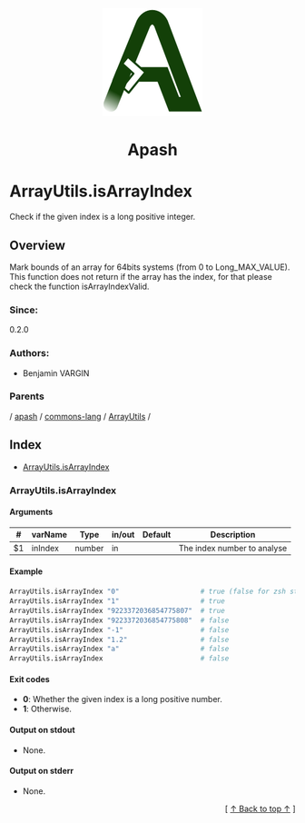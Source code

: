 
<div align='center' id='apash-top'>
  <a href='https://github.com/hastec-fr/apash'>
    <img alt='apash-logo' src='../../../../../../assets/apash-logo.svg'/>
  </a>

  # Apash
</div>

# ArrayUtils.isArrayIndex

Check if the given index is a long positive integer.

## Overview

Mark bounds of an array for 64bits systems (from 0 to Long_MAX_VALUE).
This function does not return if the array has the index, for that please 
check the function isArrayIndexValid.

### Since:
0.2.0

### Authors:
* Benjamin VARGIN

### Parents
<!-- apash.parentBegin -->
[](../../../../.md) / [apash](../../../apash.md) / [commons-lang](../../commons-lang.md) / [ArrayUtils](../ArrayUtils.md) / 
<!-- apash.parentEnd -->

## Index

* [ArrayUtils.isArrayIndex](#arrayutilsisarrayindex)

### ArrayUtils.isArrayIndex

#### Arguments
| #      | varName        | Type          | in/out   | Default    | Description                          |
|--------|----------------|---------------|----------|------------|--------------------------------------|
| $1     | inIndex        | number        | in       |            | The index number to analyse          |

#### Example
```bash
ArrayUtils.isArrayIndex "0"                    # true (false for zsh starting at 1)
ArrayUtils.isArrayIndex "1"                    # true
ArrayUtils.isArrayIndex "9223372036854775807"  # true
ArrayUtils.isArrayIndex "9223372036854775808"  # false
ArrayUtils.isArrayIndex "-1"                   # false
ArrayUtils.isArrayIndex "1.2"                  # false
ArrayUtils.isArrayIndex "a"                    # false
ArrayUtils.isArrayIndex                        # false
```

#### Exit codes

* **0**: Whether the given index is a long positive number.
* **1**: Otherwise.

#### Output on stdout

* None.

#### Output on stderr

* None.


  <div align='right'>[ <a href='#apash-top'>↑ Back to top ↑</a> ]</div>


